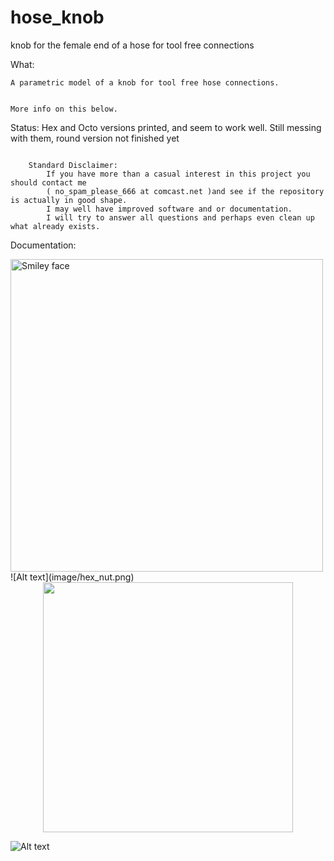 # hose_knob
knob for the female end of a hose for tool free connections

What:

	A parametric model of a knob for tool free hose connections.
	 
	
	More info on this below.

Status:
	Hex and Octo versions printed, and seem to work well.  Still messing with them, round version not finished yet 
	
``` 
  
	Standard Disclaimer:
		If you have more than a casual interest in this project you should contact me 
		( no_spam_please_666 at comcast.net )and see if the repository is actually in good shape.  
		I may well have improved software and or documentation.  
		I will try to answer all questions and perhaps even clean up what already exists.	
``` 		
Documentation:
	
<img src=image/hex_nut.png alt="Smiley face" width=500>
 ![Alt text](image/hex_nut.png) 
<div align="center">
    <img src="image/hex_nut.png" width="400px"</img> 
</div>

![Alt text](image/hex_nut.png?raw=true "Title")
